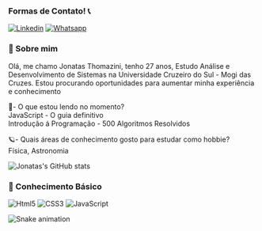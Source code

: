 ### Formas de Contato! 📞

[![Linkedin](https://img.shields.io/badge/LinkedIn-0077B5?style=for-the-badge&logo=linkedin&logoColor=white)](https://www.linkedin.com/in/jonatas-thomazini-a76aa620b/)
[![Whatsapp](https://img.shields.io/badge/WhatsApp-25D366?style=for-the-badge&logo=whatsapp&logoColor=white)](https://wa.me/+5511978306139)

### 🚀 Sobre mim
Olá, me chamo Jonatas Thomazini, tenho 27 anos, Estudo Análise e Desenvolvimento de Sistemas na Universidade Cruzeiro do Sul - Mogi das Cruzes.
Estou procurando oportunidades para aumentar minha experiência e conhecimento 


📕- O que estou lendo no momento?                                                                                                                                          
  JavaScript - O guia definitivo                                                                                                                                            
  Introdução á Programação - 500 Algoritmos Resolvidos
  
🪐- Quais áreas de conhecimento gosto para estudar como hobbie?                                                                                                             
Física, Astronomia




![Jonatas's GitHub stats](https://github-readme-stats.vercel.app/api?username=JonatasThomazini&show_icons=true&theme=radical)


### 💭 Conhecimento Básico
![Html5](https://img.shields.io/badge/HTML5-E34F26?style=for-the-badge&logo=html5&logoColor=white
)
![CSS3](https://img.shields.io/badge/CSS3-1572B6?style=for-the-badge&logo=css3&logoColor=white)
![JavaScript](https://img.shields.io/badge/JavaScript-F7DF1E?style=for-the-badge&logo=javascript&logoColor=black
)


![Snake animation](https://github.com/JonatasThomazini/JonatasThomazini/blob/output/github-contribution-grid-snake.svg)


